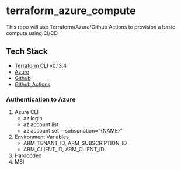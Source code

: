 # terraform_azure_compute

This repo will use Terraform/Azure/Github Actions to provision a basic compute using CI/CD

## Tech Stack
* [Terraform CLI](https://www.terraform.io) v0.13.4
* [Azure](https://azure.microsoft.com)
* [Github](https://www.github.com)
* [Github Actions](https://github.com/features/actions)

### Authentication to Azure
1. Azure CLI
    - az login
    - az account list
    - az account set --subscription="{NAME}"
2. Environment Variables
    - ARM_TENANT_ID, ARM_SUBSCRIPTION_ID
    - ARM_CLIENT_ID, ARM_CLIENT_ID
3. Hardcoded
4. MSI

